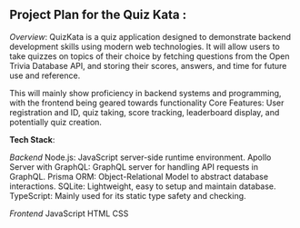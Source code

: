 ## Project Plan for the Quiz Kata :

_Overview_:
QuizKata is a quiz application designed to demonstrate backend development skills using modern web technologies. It will allow users to take quizzes on topics of their choice by fetching questions from the Open Trivia Database API, and storing their scores, answers, and time for future use and reference.

This will mainly show proficiency in backend systems and programming, with the frontend being geared towards functionality
Core Features: User registration and ID, quiz taking, score tracking, leaderboard display, and potentially quiz creation.

**Tech Stack**:

_Backend_
Node.js: JavaScript server-side runtime environment.
Apollo Server with GraphQL: GraphQL server for handling API requests in GraphQL.
Prisma ORM: Object-Relational Model to abstract database interactions.
SQLite: Lightweight, easy to setup and maintain database.
TypeScript: Mainly used for its static type safety and checking.

_Frontend_
JavaScript
HTML
CSS
